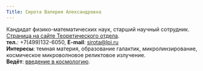 ```yaml
---
Title: Сирота Валерия Александровна
---
```


Кандидат физико-математических наук, старший научный сотрудник.<br>
[Страница на сайте Теоретического отдела](http://td.lpi.ru/staff1/sirota.html).<br>
**тел.**: +7(499)132-6050, **E-mail**: [sirota@lpi.ru](mailto:sirota@lpi.ru)<br>
**Интересы**: темная материя, образование галактик, микролинзирование, космическое микроволновое реликтовое излучение.<br>
**Ведёт**: [введение в космологию](%base_url%?study%2Fplan%2Fintrocosm).
